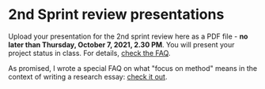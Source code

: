 

# 2nd Sprint review presentations

Upload your presentation for the 2nd sprint review here as a PDF
file - **no later than Thursday, October 7, 2021, 2.30 PM**. You will
present your project status in class. For details, [check the FAQ](https://github.com/birkenkrahe/org/blob/master/FAQ.md).

As promised, I wrote a special FAQ on what "focus on method" means in
the context of writing a research essay: [check it out](https://github.com/birkenkrahe/mod482/blob/main/FAQ.md#org410c950).


